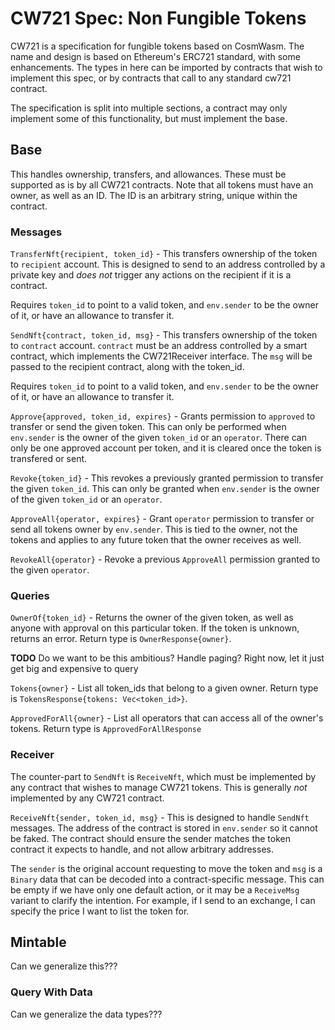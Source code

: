 # CW721 Spec: Non Fungible Tokens

CW721 is a specification for fungible tokens based on CosmWasm.
The name and design is based on Ethereum's ERC721 standard,
with some enhancements. The types in here can be imported by 
contracts that wish to implement this  spec, or by contracts that call 
to any standard cw721 contract.

The specification is split into multiple sections, a contract may only
implement some of this functionality, but must implement the base.

## Base

This handles ownership, transfers, and allowances. These must be supported
as is by all CW721 contracts. Note that all tokens must have an owner, 
as well as an ID. The ID is an arbitrary string, unique within the contract.

### Messages

`TransferNft{recipient, token_id}` - 
This transfers ownership of the token to `recipient` account. This is 
designed to send to an address controlled by a private key and *does not* 
trigger any actions on the recipient if it is a contract.

Requires `token_id` to point to a valid token, and `env.sender` to be 
the owner of it, or have an allowance to transfer it. 

`SendNft{contract, token_id, msg}` - 
This transfers ownership of the token to `contract` account. `contract` 
must be an address controlled by a smart contract, which implements
the CW721Receiver interface. The `msg` will be passed to the recipient 
contract, along with the token_id.

Requires `token_id` to point to a valid token, and `env.sender` to be 
the owner of it, or have an allowance to transfer it. 

`Approve{approved, token_id, expires}` - Grants permission to `approved` to
transfer or send the given token. This can only be performed when
`env.sender` is the owner of the given `token_id` or an `operator`. 
There can only be one approved account per token, and it is cleared once
the token  is transfered or sent.

`Revoke{token_id}` - This revokes a previously granted permission
to transfer the given `token_id`. This can only be granted when
`env.sender` is the owner of the given `token_id` or an `operator`.

`ApproveAll{operator, expires}` - Grant `operator` permission to transfer or send
all tokens owner by `env.sender`. This is tied to the owner, not the
tokens and applies to any future token that the owner receives as well.

`RevokeAll{operator}` - Revoke a previous `ApproveAll` permission granted
to the given `operator`.

### Queries

`OwnerOf{token_id}` - Returns the owner of the given token,
as well as anyone with approval on this particular token.
If the token is unknown, returns an error. Return type is
`OwnerResponse{owner}`.

**TODO** Do we want to be this ambitious? Handle paging?
Right now, let it just get big and expensive to query

`Tokens{owner}` - List all token_ids that belong to a given owner.
Return type is `TokensResponse{tokens: Vec<token_id>}`.

`ApprovedForAll{owner}` - List all operators that can access all of 
the owner's tokens. Return type is `ApprovedForAllResponse`

### Receiver

The counter-part to `SendNft` is `ReceiveNft`, which must be implemented by
any contract that wishes to manage CW721 tokens. This is generally *not*
implemented by any CW721 contract.

`ReceiveNft{sender, token_id, msg}` - This is designed to handle `SendNft`
messages. The address of the contract is stored in `env.sender`
so it cannot be faked. The contract should ensure the sender matches
the token contract it expects to handle, and not allow arbitrary addresses.

The `sender` is the original account requesting to move the token
and `msg` is a `Binary` data that can be decoded into a contract-specific
message. This can be empty if we have only one default action,
or it may be a `ReceiveMsg` variant to clarify the intention. For example,
if I send to an exchange, I can specify the price I want to list the token 
for.
 
## Mintable

Can we generalize this???

### Query With Data

Can we generalize the data types???


